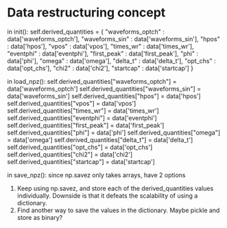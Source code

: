 
# Data restructuring concept
in init():
self.derived_quantities = {
    "waveforms_optch" : data['waveforms_optch'],
    "waveforms_sin" : data['waveforms_sin'],
    "hpos" : data['hpos'],
    "vpos" : data['vpos'],
    "times_wr" : data['times_wr'],
    "eventphi" : data['eventphi'],
    "first_peak" : data['first_peak'],
    "phi" : data['phi'],
    "omega" : data['omega'],
    "delta_t" : data['delta_t'],
    "opt_chs" : data['opt_chs'],
    "chi2" : data['chi2'],
    "startcap" : data['startcap']
}

in load_npz():
self.derived_quantities["waveforms_optch"] = data['waveforms_optch']
self.derived_quantities["waveforms_sin"] = data['waveforms_sin']
self.derived_quantities["hpos"] = data['hpos']
self.derived_quantities["vpos"] = data['vpos']
self.derived_quantities["times_wr"] = data['times_wr']
self.derived_quantities["eventphi"] = data['eventphi']
self.derived_quantities["first_peak"] = data['first_peak']
self.derived_quantities["phi"] = data['phi']
self.derived_quantities["omega"] = data['omega']
self.derived_quantities["delta_t"] = data['delta_t']
self.derived_quantities["opt_chs"] = data['opt_chs']
self.derived_quantities["chi2"] = data['chi2']
self.derived_quantities["startcap"] = data['startcap']

in save_npz():
since np.savez only takes arrays, have 2 options
1) Keep using np.savez, and store each of the derived_quantities values individually. 
Downside is that it defeats the scalability of using a dictionary.
2) Find another way to save the values in the dictionary. 
Maybe pickle and store as binary?